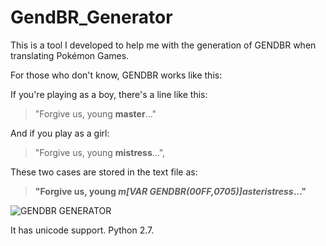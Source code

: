 # GendBR_Generator


This is a tool I developed to help me with the generation of GENDBR when translating Pokémon Games.

For those who don't know, GENDBR works like this:

If you're playing as a boy, there's a line like this: 
>"Forgive us, young **master**..."

And if you play as a girl: 
>"Forgive us, young **mistress**...",

These two cases are stored in the text file as:

>**"Forgive us, young _m[VAR GENDBR(00FF,0705)]asteristress_..."**

![GENDBR GENERATOR](https://i.imgur.com/mTTXKpj.png)

It has unicode support.
Python 2.7.
